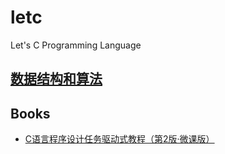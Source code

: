 # letc

Let's C Programming Language

## [数据结构和算法](da/da.md)

## Books

- [C语言程序设计任务驱动式教程（第2版·微课版）](http://www.ireader.com/index.php?ca=bookdetail.index&bid=11721440)
